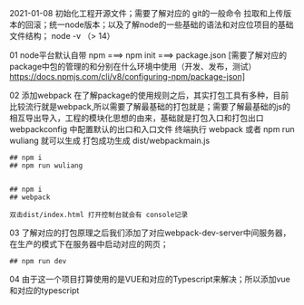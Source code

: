 
2021-01-08 初始化工程开源文件；需要了解对应的 git的一般命令 拉取和上传版本的回滚；统一node版本；以及了解node的一些基础的语法和对应位项目的基础文件结构； node -v （> 14）

01 node平台默认自带 npm ===> npm init ===> package.json [需要了解对应的package中包的管理的和分别在什么环境中使用（开发、发布，测试）https://docs.npmjs.com/cli/v8/configuring-npm/package-json]

02 添加webpack 在了解package的使用规则之后，其实打包工具有多种，目前比较流行就是webpack,所以需要了解最基础的打包就是；需要了解最基础的js的相互导出导入，工程的模块化思想的由来，基础就是打包入口和打包出口
    webpackconfig 中配置默认的出口和入口文件
    终端执行 webpack 或者 npm run wuliang 就可以生成 打包成功生成 dist/webpackmain.js 

    ## npm i
    ## npm run wuliang 


    ## npm i 
    ## webpack

    双击dist/index.html 打开控制台就会有 console记录 

03 了解对应的打包原理之后我们添加了对应webpack-dev-server中间服务器，在生产的模式下在服务器中启动对应的网页；

    ## npm run dev  

04 由于这一个项目打算使用的是VUE和对应的Typescript来解决；所以添加vue和对应的typescript